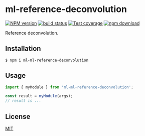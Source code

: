 # ml-reference-deconvolution

[![NPM version][npm-image]][npm-url]
[![build status][ci-image]][ci-url]
[![Test coverage][codecov-image]][codecov-url]
[![npm download][download-image]][download-url]

Reference deconvolution.

## Installation

`$ npm i ml-ml-reference-deconvolution`

## Usage

```js
import { myModule } from 'ml-ml-reference-deconvolution';

const result = myModule(args);
// result is ...
```

## License

[MIT](./LICENSE)

[npm-image]: https://img.shields.io/npm/v/ml-ml-reference-deconvolution.svg
[npm-url]: https://www.npmjs.com/package/ml-ml-reference-deconvolution
[ci-image]: https://github.com/mljs/ml-reference-deconvolution/workflows/Node.js%20CI/badge.svg?branch=main
[ci-url]: https://github.com/mljs/ml-reference-deconvolution/actions?query=workflow%3A%22Node.js+CI%22
[codecov-image]: https://img.shields.io/codecov/c/github/mljs/ml-reference-deconvolution.svg
[codecov-url]: https://codecov.io/gh/mljs/ml-reference-deconvolution
[download-image]: https://img.shields.io/npm/dm/ml-ml-reference-deconvolution.svg
[download-url]: https://www.npmjs.com/package/ml-ml-reference-deconvolution
